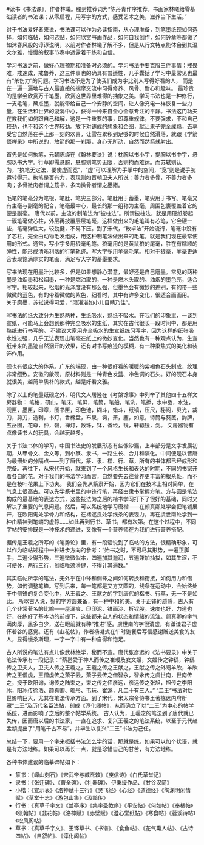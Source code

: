 #读书《书法课》，作者林曦。腰封推荐词为“陈丹青作序推荐，书画家林曦给零基础读者的书法课；从零启程，用写字的方式，感受艺术之美，滋养当下生活。”

对于书法爱好者来说，书法课可以作为必读指南，从心理准备，到笔墨纸砚如何选择，如何临帖，如何选贴，如何欣赏书画作品，如何自我创作，如何钤章等都做了如沐春风般的谆谆说明，以前对作者林曦了解不多，但是从行文特点能体会到其温文尔雅，慢慢的叙事节奏中透露着干练和自信。

学习书法之前，做好心理预期和准备时必须的。学习书法中要克服三件事情：戒畏难，戒速成，戒鲁莽，这三件事也的确具有普适性，几乎囊括了学习中最常见也最有“杀伤力”的问题。学习书法不是为了使我们成为字比别人写得好看的人， 而是在一遍一遍地与古人最直接的揣摩交流中习得修养、风骨、耐心和趣味。 最珍贵的是学会欣赏万千笔墨，欣赏这世界里难得的抽象之美。学习书法也是一种修行，一支毛笔，蘸点墨，就能带给自己一个安静的空间，让人像充电一样恢复一些力量，在生活和世界的漩涡中心，获得一种来自全心全意专注的平静。书法这门功夫在教我们如何跟自己和解，这是一件重要的事，即尊重规律，不要强求，不和自己较劲，也不和这个世界较劲。放下对速成的想象和企图，就让果子完全成熟，去享受它自然落在手上那一刻的欢喜，让雪在累积到足够的时候自然滑落，就跟《学箭悟禅录》中所说的，放箭的那一刹那，身心无所动，自然而然箭就射出。

首先是如何执笔，元朝陈绎在《翰林要诀》说：枕腕以书小字，提腕以书中字，悬腕以书大字。行草即需悬腕，悬腕则笔势无限，否则拘而难运。而苏轼则认为，“执笔无定法，要使虚而宽”，“虚”可以理解为手掌中的空间，“宽”则是说手腕运转得开。执笔是否有力，表现则如晋朝卫夫人所说：善力者多骨，不善力者多肉；多骨微肉者谓之筋书，多肉微骨者谓之墨猪。

毛笔的笔毫分为笔根、笔肚、笔尖三部分。笔肚用于蓄墨，笔尖用于书写。笔毫又有主毫与副毫的配合，笔毫最中心，最长的那一组称为主毫，周围包裹覆盖着它的便是副毫。 唐代以前，主流的制笔法为“披柱法”。所谓披柱法，就是用硬纸卷起一簇笔毫做芯柱，外层再披覆层层笔毫，这样做出来的毛笔叫有芯笔，它会硬一些，笔毫弹性大，较劲挺，不易下压。到了宋代，“散卓法”开始流行，笔毫中没有了芯柱，完全由动物毛发组成，用这种制笔法做出来的毛笔，就是我们现在最常使用的形式。通常，写小字多用狼毫毛笔。狼毫用的是黄鼠狼的尾毫，胜在有糯顺的弹性，能形成清晰利落的行笔轨迹。写大字多用羊毫毛笔。相对于狼毫，羊毫更适合表现饱满厚实的笔画，满足写大字的蓄墨要求。

写书法现在用墨汁比较多，但是如果想静心潜意，最好还是自己磨墨。常见的两种墨是油烟墨和松烟墨，一种是燃油取的，一种是燃木头取的。油烟的墨色亮，适合写字。相较起来，松烟的光泽度没有那么强，但墨色会有微妙的差别，有的带一些微微的蓝色，有的带着微微的紫色，细看时，其中有许多变化，很适合画画用。 关于磨墨，苏轼说得可爱，“须湛湛如小儿目睛乃佳”。

写书法的纸大致分为生熟两种，生纸吸水，熟纸不吸水。在我们的印象里，一谈到宣纸，可能马上会想到那种完全吸水的生纸，其实在古代很长一段时间中，都是用熟纸进行书写的。 不建议大家用完全吸水的生宣纸练习写字，因为这样的纸张吸水性过强，几乎无法表现出笔毫在纸上的微妙变化。当然也有一种观点认为，生宣纸带来的墨迹自然洇开的效果，还有对书写痕迹的模糊，有一种柔焦式的美化和装饰作用。

砚也有很庞大的体系。广东的端砚，由一种很好看的暖暖的紫褐色石头制成，纹理非常细致。安徽的歙砚，原材料则是一种青色发蓝、冷色调的石头。好的砚石本身就很美，越简单质朴的款式，越是好看文雅。

除了以上的笔墨纸砚之外，明代文人屠隆在《考槃馀事》中列举了其他四十五样文房器物： 笔格，研山，笔床，笔屏，笔筒，笔船，笔洗，笔掭，水中丞，水注，砚匣，墨匣，印章，图书匣，印色池，糊斗，蜡斗，纸镇，压尺，秘阁，贝光，裁刀，剪刀，途利，书灯，香橼盘，布泉，钩，箫，麈，如意，诗筒与葵笺，韵牌，五岳图，花尊，钟，磬，禅灯，数珠，钵，番经，镜，轩辕镜，剑。 文房器物有点像读书人的玩具，会越玩越多。

关于书法书体的学习，中国书法史的发展形态有些像沙漏，上半部分是文字发展初期，从甲骨文、金文等，到小篆、隶书，一路生长、合并和演化。中间便是以晋唐为最细处的分隔点——到了唐代，篆、隶、楷、行、草，所有的书体都已经成形和完备。再往下，从宋代开始，就来到了一个风格生长和表达的时期，不同的书家开着各自的花。对于我们的书法学习而言，自然要先去往营养更丰富的根系处，而不是在枝叶花果上下功夫。 我们会先从篆隶开始，因为它们在技术上相对简单，在气息上很高古。可以先学篆书里的中锋行笔，再经由隶书掌握方笔。方与圆是笔法构成的最基础的表达方式，这些技法为之后的楷书学习打下了很好的基础，同时又解决了重要的气息问题。然后，可以系统地学习唐楷——在颜真卿处学会把笔铺展开，在欧阳询处学骨力和结构，在褚遂良处学线条的表现力，再在虞世南处学到一种由精神到笔端的虚静……如此再到行书、草书，都有次第。在这个过程中，不同字帖的安排既是一种技术的递进，又像有一个营养师在为我们进行营养搭配。

据传是王羲之所写的《笔势论》里，有一段话说到了临帖的方法，很精确形象，可以作为临帖过程中一种进步方向的参考：“始书之时，不可尽其形势，一遍正脚手，二遍少得形势，三遍微微似本，四遍加其遒润，五遍兼加抽拔，如其生涩，不可便休，两行三行，创临唯须滑健，不得计其遍数。”

其实临帖所学的笔法，无外乎在中锋和侧锋之间如何转换和衔接，如何用力和借势，如何调整笔锋。写到后来，每一笔都是又方又圆的，线条在运动中，会始终处于中侧锋的复合变化中，从王羲之、王献之的字到唐代的楷书、行草，无一不是如此。 所以古人说，好的字方圆兼备，有一种中和的美。关于正锋的质感，古人有几个非常著名的比喻——屋漏痕、印印泥、锥画沙、折钗股。速度也好，力道也好，在练好了基本功的前提下，这些都来自人的状态和情绪的流注。颜真卿的字气满肉厚，黑多白少，送在眼前就有种“推进”感。虞世南的字很清虚，有谦谦君子虚怀若谷的感觉。还有《韭花帖》，作者杨凝式在午时饱餐后写信感谢赠送美食的友人，显得慢条斯理，一字一字中有一种自得和饱足。

古人所说的笔法有点儿像武林绝学，秘而不宣。唐代张彦远的《法书要录》中关于笔法传承有一段记录：“蔡邕受于神人而传之崔瑷及女文姬，文姬传之钟繇，钟繇传之卫夫人，卫夫人传之王羲之，王羲之传之王献之，王献之传之外甥羊欣，羊欣传之王僧虔，王僧虔传之萧子云，萧子云传之僧智永，智永传之虞世南，世南传之，授于欧阳询，询传之陆柬之，柬之传之侄彦远，彦远传之张旭，旭传之李阳冰，阳冰传徐浩、颜真卿、邬彤、韦玩、崔邈，凡二十有三人。” “二王“书法对后世影响巨大，尤其在笔法传承方面。到了宋代，宋太宗令侍书王著拣选内府所藏“二王”及历代名臣法帖，刻成《淳化阁帖》，从而确立了以“二王”为中心的帖学系统，进而影响了之后的整个帖学系统。 古人认为，王羲之的笔法到了唐代就已失传，因而唐以后的书法家，一直在追求、复兴王羲之的笔法系统，以至于元代赵孟頫提出了“用笔千古不易”，并毕生以复兴“二王”书法为己任。

总结一下，要用一个字来概括书法怎么学的话，那就是练。如果可以加个状语，就是有方法地练。如果可以再长一点，就是珍惜自己的甘苦，有方法地练。

各种书体建议的临摹碑帖如下：

- 篆书：《峄山刻石》《宋武帝与臧焘敕》《庾信诗》《白氏草堂记》
- 隶书：《张迁碑》、《曹全碑》、《礼器碑》、伊秉绶作品、《甘谷汉简》
- 小楷：《宣示表》《洛神赋十三行》《灵飞经》《心经》《道德经》《陶渊明闲情赋》《草堂十志》《游包山集》《汲黯传》
- 行书：《真草千字文》《兰亭序》《集字圣教序》《平安帖》《何如帖》《奉橘帖》《张翰帖》《韭花帖》《洛神赋》《赤壁赋》《澄心堂纸帖》《寒食帖》《苕溪诗帖》《松风阁帖》
- 草书：《真草千字文》、王铎草书、《书谱》、《食鱼帖》、《花气熏人帖》、《古诗四帖》、《自叙帖》、《淳化阁帖》
